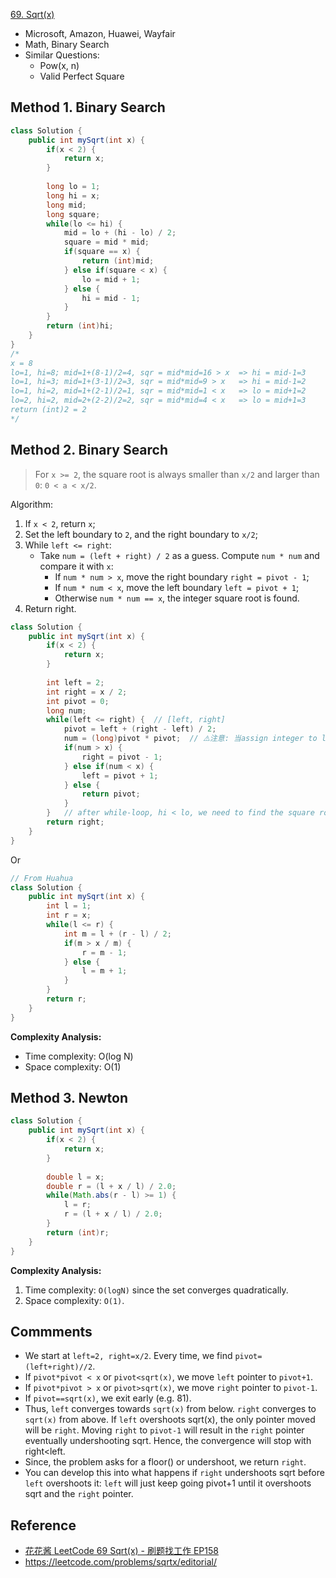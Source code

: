 [69. Sqrt(x)](https://leetcode.com/problems/sqrtx/)

* Microsoft, Amazon, Huawei, Wayfair
* Math, Binary Search
* Similar Questions:
    * Pow(x, n)
    * Valid Perfect Square
    
    
## Method 1. Binary Search
```java
class Solution {
    public int mySqrt(int x) {
        if(x < 2) {
            return x;
        }
        
        long lo = 1;
        long hi = x;
        long mid;
        long square;
        while(lo <= hi) {
            mid = lo + (hi - lo) / 2;
            square = mid * mid;
            if(square == x) {
                return (int)mid;
            } else if(square < x) {
                lo = mid + 1;
            } else {
                hi = mid - 1;
            }
        }
        return (int)hi;
    }
}
/*
x = 8
lo=1, hi=8; mid=1+(8-1)/2=4, sqr = mid*mid=16 > x  => hi = mid-1=3
lo=1, hi=3; mid=1+(3-1)/2=3, sqr = mid*mid=9 > x   => hi = mid-1=2
lo=1, hi=2, mid=1+(2-1)/2=1, sqr = mid*mid=1 < x   => lo = mid+1=2
lo=2, hi=2, mid=2+(2-2)/2=2, sqr = mid*mid=4 < x   => lo = mid+1=3
return (int)2 = 2
*/
```


## Method 2. Binary Search
> For `x >= 2`, the square root is always smaller than `x/2` and larger than `0`: `0 < a < x/2`.

Algorithm:
1. If `x < 2`, return `x`;
2. Set the left boundary to `2`, and the right boundary to `x/2`;
3. While `left <= right`:
    * Take `num = (left + right) / 2` as a guess. Compute `num * num` and compare it with `x`:
        * If `num * num > x`, move the right boundary `right = pivot - 1`;
        * If `num * num < x`, move the left boundary `left = pivot + 1`;
        * Otherwise `num * num == x`, the integer square root is found.
4. Return right.
```java 
class Solution {
    public int mySqrt(int x) {
        if(x < 2) {
            return x;
        }
        
        int left = 2;
        int right = x / 2;
        int pivot = 0;
        long num;
        while(left <= right) {  // [left, right]
            pivot = left + (right - left) / 2;
            num = (long)pivot * pivot;  // ⚠️注意: 当assign integer to long类型时，会发生截断，需要强制类型转换
            if(num > x) {
                right = pivot - 1;
            } else if(num < x) {
                left = pivot + 1;
            } else {
                return pivot;
            }
        }   // after while-loop, hi < lo, we need to find the square root of `x` rounded down to the nearest integer
        return right;
    }
}
```

Or 
```Java
// From Huahua
class Solution {
    public int mySqrt(int x) {
        int l = 1;
        int r = x;
        while(l <= r) {
            int m = l + (r - l) / 2;
            if(m > x / m) {
                r = m - 1;
            } else {
                l = m + 1;
            }
        }
        return r;
    }
}
```
**Complexity Analysis:**
* Time complexity: O(log N)
* Space complexity: O(1)


## Method 3. Newton
```java 
class Solution {
    public int mySqrt(int x) {
        if(x < 2) {
            return x;
        }
        
        double l = x;
        double r = (l + x / l) / 2.0;
        while(Math.abs(r - l) >= 1) {
            l = r;
            r = (l + x / l) / 2.0;
        }
        return (int)r;
    }
}
```

**Complexity Analysis:**
1. Time complexity: `O(logN)` since the set converges quadratically.
2. Space complexity: `O(1)`. 


## Commments
* We start at `left=2, right=x/2`. Every time, we find `pivot=(left+right)//2`.
* If `pivot*pivot < x` or `pivot<sqrt(x)`, we move `left` pointer to `pivot+1`.
* If `pivot*pivot > x` or `pivot>sqrt(x)`, we move `right` pointer to `pivot-1`.
* If `pivot==sqrt(x)`, we exit early (e.g. 81).
* Thus, `left` converges towards `sqrt(x)` from below. `right` converges to `sqrt(x)` from above. 
If `left` overshoots sqrt(x), the only pointer moved will be `right`. Moving `right` to `pivot-1` will result in the `right` pointer eventually undershooting sqrt. Hence, the convergence will stop with right<left.
* Since, the problem asks for a floor() or undershoot, we return `right`.
* You can develop this into what happens if `right` undershoots sqrt before `left` overshoots it: `left` will just keep going pivot+1 until it overshoots sqrt and the `right` pointer.


## Reference
* [花花酱 LeetCode 69 Sqrt(x) - 刷题找工作 EP158](https://www.youtube.com/watch?v=_K4f9I11hYI)
* https://leetcode.com/problems/sqrtx/editorial/